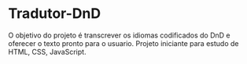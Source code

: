 # Tradutor-DnD
O objetivo do projeto é transcrever os idiomas codificados do DnD e oferecer o texto pronto para o usuario. Projeto iniciante para estudo de HTML, CSS, JavaScript.  
